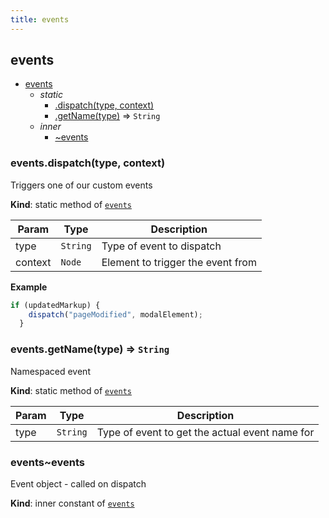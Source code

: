 ```yaml
---
title: events
---
```


<a name="module_events"></a>

## events

* [events](#module_events)
    * _static_
        * [.dispatch(type, context)](#module_events.dispatch)
        * [.getName(type)](#module_events.getName) ⇒ <code>String</code>
    * _inner_
        * [~events](#module_events..events)

<a name="module_events.dispatch"></a>

### events.dispatch(type, context)
Triggers one of our custom events

**Kind**: static method of [<code>events</code>](#module_events)  

| Param | Type | Description |
| --- | --- | --- |
| type | <code>String</code> | Type of event to dispatch |
| context | <code>Node</code> | Element to trigger the event from |

**Example**  
```js
if (updatedMarkup) {
    dispatch("pageModified", modalElement);
  }
```
<a name="module_events.getName"></a>

### events.getName(type) ⇒ <code>String</code>
Namespaced event

**Kind**: static method of [<code>events</code>](#module_events)  

| Param | Type | Description |
| --- | --- | --- |
| type | <code>String</code> | Type of event to get the actual event name for |

<a name="module_events..events"></a>

### events~events
Event object - called on dispatch

**Kind**: inner constant of [<code>events</code>](#module_events)  

  